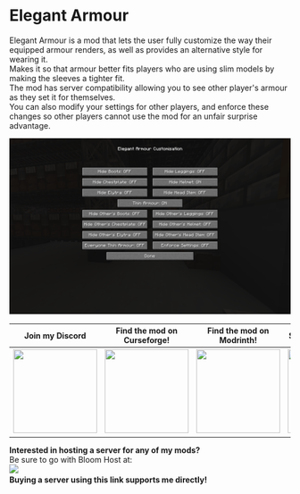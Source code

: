 # Elegant Armour
Elegant Armour is a mod that lets the user fully customize the way their equipped armour renders, as well as provides an alternative style for wearing it.  
Makes it so that armour better fits players who are using slim models by making the sleeves a tighter fit.  
The mod has server compatibility allowing you to see other player's armour as they set it for themselves.  
You can also modify your settings for other players, and enforce these changes so other players cannot use the mod for an unfair surprise advantage.  

<img src="https://github.com/AmyMialeeMods/elegantarmour/raw/main/assets/menu.png" alt="">

<table align="center">
    <tr>
        <th><b>Join my Discord</b></th>
        <th><b>Find the mod on Curseforge!</b></th>
        <th><b>Find the mod on Modrinth!</b></th>
        <th><b>Support me on Ko-fi!</b></th>
    </tr>
    <tr>
        <th>
            <a href="http://discord.amymialee.xyz">
                <img src="https://cdn.discordapp.com/attachments/793182374410059887/924000460292104282/3437c10597c1526c3dbd98c737c2bcae.svg" width="150" height="150" alt="">
            </a>
        </th>
        <th>
            <a href="https://www.curseforge.com/minecraft/mc-mods/elegant-armour">
                <img src="https://cdn.discordapp.com/attachments/793182374410059887/923990008543711282/anvil.svg" width="150" height="150" alt="">
            </a>
        </th>
        <th>
            <a href="https://modrinth.com/mod/elegant-armour">
                <img src="https://docs.modrinth.com/img/logo.svg" width="150" height="150" alt="">
            </a>
        </th>
        <th>
            <a href="http://kofi.amymialee.xyz">
                <img src="https://storage.ko-fi.com/cdn/kofi_stroke_cup.svg" width="150" height="150" alt="">
            </a>
        </th>
    </tr>
</table>

<b>Interested in hosting a server for any of my mods?</b>  
Be sure to go with Bloom Host at:  
<a href="http://bloom.amymialee.xyz">
    <img src="https://i.imgur.com/h4556XW.gif">
</a>  
<b>Buying a server using this link supports me directly!</b>